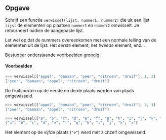 
## Opgave
Schrijf een functie `verwissel(lijst, nummer1, nummer2)` die uit een lijst `lijst` de elementen op plaatsen `nummer1` en `nummer2` omwisselt. Je retourneert nadien de aangepaste lijst.

Let wel op dat de nummers overeenkomen met een normale telling van de elementen uit de lijst. Het *eerste* element, het *tweede* element, enz...

Bestudeer onderstaande voorbeelden grondig.

#### Voorbeelden

```python
>>> verwissel(["appel", "banaan", "peer", "citroen", "druif"], 1, 3)
["peer", "banaan", "appel", "citroen", "druif"]
```

De fruitsoorten op de eerste en derde plaats werden van plaats omgewisseld.

```python
>>> verwissel(["appel", "banaan", "peer", "citroen", "druif"], 3, 1)
["peer", "banaan", "appel", "citroen", "druif"]
```

```python
>>> verwissel(["a", "b", "c", "d", "e", "f", "g", "h", "i", "j", "k", "z"], 5, 5)
["a", "b", "c", "d", "e", "f", "g", "h", "i", "j", "k", "z"]
```

Het element op de vijfde plaats (`"e"`) werd met zichzelf omgewisseld.